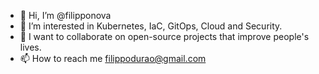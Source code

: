 - 👋 Hi, I’m @filipponova
- 👀 I’m interested in Kubernetes, IaC, GitOps, Cloud and Security.
- 💞️ I want to collaborate on open-source projects that improve people's lives.
- 📫 How to reach me filippodurao@gmail.com

<!---
filipponova/filipponova is a ✨ special ✨ repository because its `README.md` (this file) appears on your GitHub profile.
You can click the Preview link to take a look at your changes.
--->
